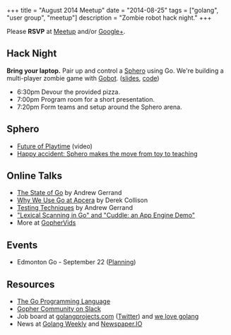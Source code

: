 +++
title = "August 2014 Meetup"
date = "2014-08-25"
tags = ["golang", "user group", "meetup"]
description = "Zombie robot hack night."
+++

Please **RSVP** at [Meetup](http://www.meetup.com/startupedmonton/events/qfwsfhyslbhc/) and/or [Google+](https://plus.google.com/events/c7di1e56ds3pi66n4rp1ejjlhpo?authkey=CKzv8PmlpNb4pAE).

## Hack Night

**Bring your laptop.** Pair up and control a [Sphero](http://www.gosphero.com/) using Go. We're building a multi-player zombie game with [Gobot](http://gobot.io/). ([slides](https://speakerdeck.com/nathany/sphero-go), [code](https://github.com/edmontongo/go-zombies))

* 6:30pm Devour the provided pizza.
* 7:00pm Program room for a short presentation.
* 7:20pm Form teams and setup around the Sphero arena.

## Sphero

* [Future of Playtime](http://live.huffingtonpost.com/r/segment/sphero-high-tech-toys/53e507b302a76070870000c0) (video)
* [Happy accident: Sphero makes the move from toy to teaching](http://www.engadget.com/2014/08/25/sphero-from-toy-to-education/)

## Online Talks

* [The State of Go](http://www.hakkalabs.co/articles/state-go) by Andrew Gerrand
* [Why We Use Go at Apcera](http://www.hakkalabs.co/articles/why-we-use-go) by Derek Collison
* [Testing Techniques](https://www.youtube.com/watch?v=ndmB0bj7eyw) by Andrew Gerrand
* ["Lexical Scanning in Go" and "Cuddle: an App Engine Demo"](http://blog.golang.org/two-go-talks-lexical-scanning-in-go-and)
* More at [GopherVids](http://gophervids.appspot.com/)

## Events

* Edmonton Go - September 22 ([Planning](https://github.com/edmontongo/presentations/issues/12))

## Resources

* [The Go Programming Language](http://golang.org/)
* [Gopher Community on Slack](http://blog.gopheracademy.com/gophers-slack-community)
* Job board at [golangprojects.com](http://www.golangprojects.com/) ([Twitter](https://twitter.com/golangprojects)) and [we love golang](http://www.welovegolang.com/)
* News at [Golang Weekly](http://www.golangweekly.com/) and [Newspaper.IO](http://www.newspaper.io/golang)
